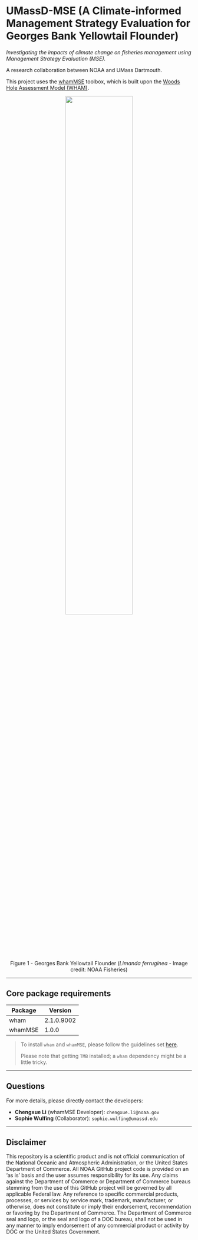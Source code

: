 # UMassD-MSE (A Climate-informed Management Strategy Evaluation for Georges Bank Yellowtail Flounder)

*Investigating the impacts of climate change on fisheries management using Management Strategy Evaluation (MSE).*

A research collaboration between NOAA and UMass Dartmouth.

This project uses the [whamMSE](https://lichengxue.github.io/whamMSE/) toolbox, which is built upon the [Woods Hole Assessment Model (WHAM)](https://timjmiller.github.io/wham/).

<p align="center">
  <img width="60%" src="https://github.com/lichengxue/UMassDartmouth-MSE/blob/yellowtail_flounder_banner_image_noaa_fisheries.png" />
  <br>
  Figure 1 - Georges Bank Yellowtail Flounder (<i>Limanda ferruginea</i> - Image credit: NOAA Fisheries)
</p>

------------------------------------------------------------------------

## Core package requirements

| Package 	| Version    	|
|---------	|------------	|
| wham    	| 2.1.0.9002 	|
| whamMSE 	| 1.0.0      	|

> To install `wham` and `whamMSE`, please follow the guidelines set [here](https://lichengxue.github.io/whamMSE/01.Installation.html).
>
> Please note that getting `TMB` installed; a `wham` dependency might be a little tricky.

------------------------------------------------------------------------

## Questions

For more details, please directly contact the developers:
- **Chengxue Li** (whamMSE Developer): `chengxue.li@noaa.gov`
- **Sophie Wulfing** (Collaborator): `sophie.wulfing@umassd.edu`

------------------------------------------------------------------------

## Disclaimer

This repository is a scientific product and is not official communication of the National Oceanic and Atmospheric Administration, 
or the United States Department of Commerce. All NOAA GitHub project code is provided on an ‘as is’ basis and the user assumes 
responsibility for its use. Any claims against the Department of Commerce or Department of Commerce bureaus stemming from the 
use of this GitHub project will be governed by all applicable Federal law. Any reference to specific commercial products, 
processes, or services by service mark, trademark, manufacturer, or otherwise, does not constitute or imply their endorsement, 
recommendation or favoring by the Department of Commerce. The Department of Commerce seal and logo, or the seal and logo of a 
DOC bureau, shall not be used in any manner to imply endorsement of any commercial product or activity by DOC or the United States 
Government.
